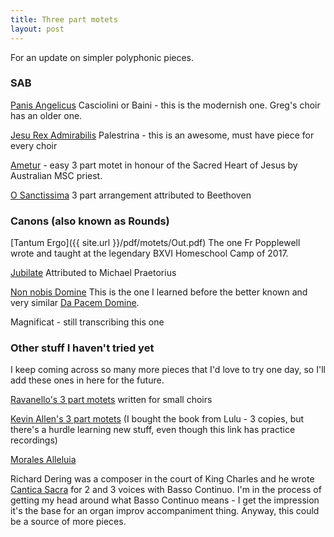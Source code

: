 ```yaml
---
title: Three part motets
layout: post
---
```


For an update on simpler polyphonic pieces.

### SAB

[Panis Angelicus](http://www0.cpdl.org/wiki/index.php/Panis_angelicus_a_3_(Claudio_Casciolini)) Casciolini or Baini - this is the modernish one. Greg's choir has an older one.

[Jesu Rex Admirabilis](http://www0.cpdl.org/wiki/index.php/Jesu_Rex_admirabilis_(Giovanni_Pierluigi_da_Palestrina)) Palestrina - this is an awesome, must have piece for every choir

[Ametur](http://www.ccwatershed.org/blog/2015/jun/1/easy-3-part-motet-sacred-heart-jesus/) - easy 3 part motet in honour of the Sacred Heart of Jesus by Australian MSC priest.

[O Sanctissima](http://www3.cpdl.org/wiki/images/6/61/O_sanctissima.pdf) 3 part arrangement attributed to Beethoven

### Canons (also known as Rounds)

[Tantum Ergo]({{ site.url }}/pdf/motets/Out.pdf) The one Fr Popplewell wrote and taught at the legendary BXVI Homeschool Camp of 2017.

[Jubilate](http://www.brandt.id.au/newbookoldhymns/hymns/jubilatedeo.html) Attributed to Michael Praetorius

[Non nobis Domine](http://www.brandt.id.au/newbookoldhymns/hymns/nonnobis.html) This is the one I learned before the better known and very similar [Da Pacem Domine](http://www.brandt.id.au/newbookoldhymns/hymns/dapacem.html).

Magnificat - still transcribing this one

### Other stuff I haven't tried yet

I keep coming across so many more pieces that I'd love to try one day, so I'll add these ones in here for the future.

[Ravanello's 3 part motets](http://www.ccwatershed.org/blog/2013/mar/19/ravanello-polyphonic-motets/) written for small choirs

[Kevin Allen's 3 part motets](http://www.ccwatershed.org/motecta/) (I bought the book from Lulu - 3 copies, but there's a hurdle learning new stuff, even though this link has practice recordings)

[Morales Alleluia](http://www.ccwatershed.org/blog/2015/apr/24/polyphonic-alleluia-3-voices-cristobal-de-morales/)

Richard Dering was a composer in the court of King Charles and he wrote [Cantica Sacra](http://imslp.org/wiki/Cantica_sacra_I_(Dering%2C_Richard)) for 2 and 3 voices with Basso Continuo. I'm in the process of getting my head around what Basso Continuo means - I get the impression it's the base for an organ improv accompaniment thing. Anyway, this could be a source of more pieces.


